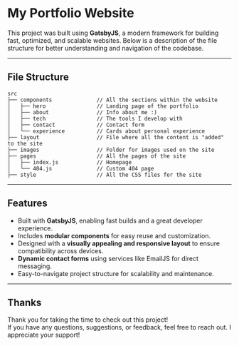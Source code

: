 # **My Portfolio Website**

This project was built using **GatsbyJS**, a modern framework for building fast, optimized, and scalable websites. Below is a description of the file structure for better understanding and navigation of the codebase.

---

## **File Structure**

```plaintext
src
├── components              // All the sections within the website
│   ├── hero                // Landing page of the portfolio
│   ├── about               // Info about me :)
│   ├── tech                // The tools I develop with
│   ├── contact             // Contact form
│   └── experience          // Cards about personal experience
├── layout                  // File where all the content is "added" to the site
├── images                  // Folder for images used on the site
├── pages                   // All the pages of the site
│   ├── index.js            // Homepage
│   └── 404.js              // Custom 404 page
├── style                   // All the CSS files for the site
```
---

## **Features**
- Built with **GatsbyJS**, enabling fast builds and a great developer experience.
- Includes **modular components** for easy reuse and customization.
- Designed with a **visually appealing and responsive layout** to ensure compatibility across devices.
- **Dynamic contact forms** using services like EmailJS for direct messaging.
- Easy-to-navigate project structure for scalability and maintenance.

---

## **Thanks**
Thank you for taking the time to check out this project!  
If you have any questions, suggestions, or feedback, feel free to reach out. I appreciate your support!

